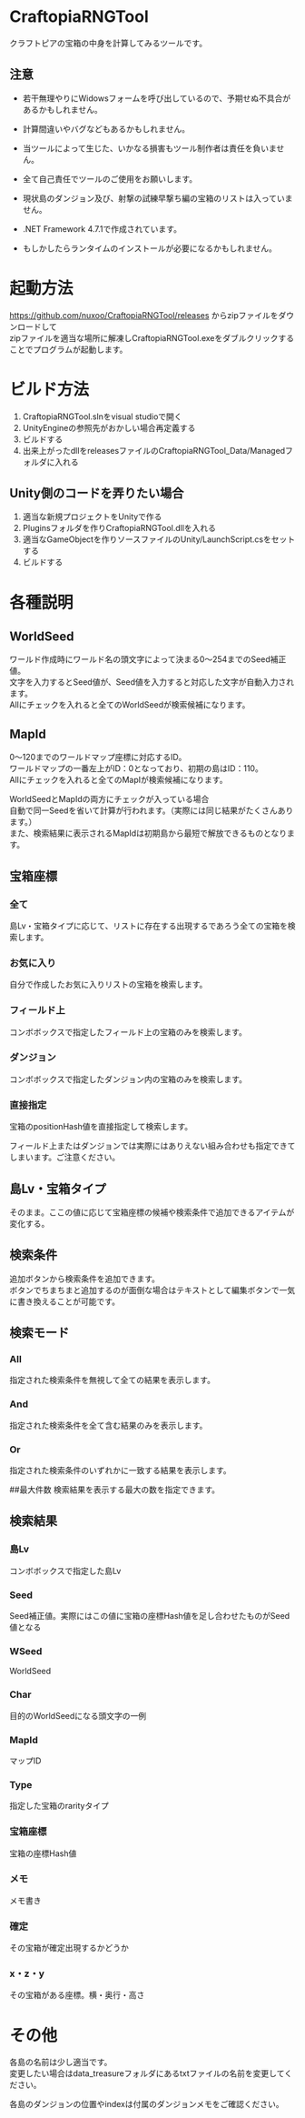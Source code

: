 # CraftopiaRNGTool
 クラフトピアの宝箱の中身を計算してみるツールです。

## 注意
 - 若干無理やりにWidowsフォームを呼び出しているので、予期せぬ不具合があるかもしれません。  
 - 計算間違いやバグなどもあるかもしれません。  
 - 当ツールによって生じた、いかなる損害もツール制作者は責任を負いません。  
 - 全て自己責任でツールのご使用をお願いします。
 
 - 現状島のダンジョン及び、射撃の試練早撃ち編の宝箱のリストは入っていません。
 
 - .NET Framework 4.7.1で作成されています。
 - もしかしたらランタイムのインストールが必要になるかもしれません。

# 起動方法
 https://github.com/nuxoo/CraftopiaRNGTool/releases からzipファイルをダウンロードして  
 zipファイルを適当な場所に解凍しCraftopiaRNGTool.exeをダブルクリックすることでプログラムが起動します。
 
# ビルド方法
 1. CraftopiaRNGTool.slnをvisual studioで開く
 1. UnityEngineの参照先がおかしい場合再定義する
 1. ビルドする
 1. 出来上がったdllをreleasesファイルのCraftopiaRNGTool_Data/Managedフォルダに入れる
 
## Unity側のコードを弄りたい場合
 1. 適当な新規プロジェクトをUnityで作る
 1. Pluginsフォルダを作りCraftopiaRNGTool.dllを入れる
 1. 適当なGameObjectを作りソースファイルのUnity/LaunchScript.csをセットする
 1. ビルドする
 
# 各種説明
## WorldSeed
 ワールド作成時にワールド名の頭文字によって決まる0～254までのSeed補正値。  
 文字を入力するとSeed値が、Seed値を入力すると対応した文字が自動入力されます。  
 Allにチェックを入れると全てのWorldSeedが検索候補になります。
			
## MapId
 0～120までのワールドマップ座標に対応するID。  
 ワールドマップの一番左上がID：0となっており、初期の島はID：110。  
 Allにチェックを入れると全てのMapIが検索候補になります。
 
 WorldSeedとMapIdの両方にチェックが入っている場合  
 自動で同一Seedを省いて計算が行われます。（実際には同じ結果がたくさんあります。）  
 また、検索結果に表示されるMapIdは初期島から最短で解放できるものとなります。
　
## 宝箱座標
### 全て
 島Lv・宝箱タイプに応じて、リストに存在する出現するであろう全ての宝箱を検索します。
### お気に入り
 自分で作成したお気に入りリストの宝箱を検索します。
### フィールド上
 コンボボックスで指定したフィールド上の宝箱のみを検索します。
### ダンジョン
 コンボボックスで指定したダンジョン内の宝箱のみを検索します。
### 直接指定
 宝箱のpositionHash値を直接指定して検索します。

 フィールド上またはダンジョンでは実際にはありえない組み合わせも指定できてしまいます。ご注意ください。

## 島Lv・宝箱タイプ
 そのまま。ここの値に応じて宝箱座標の候補や検索条件で追加できるアイテムが変化する。
 
## 検索条件
 追加ボタンから検索条件を追加できます。  
 ボタンでちまちまと追加するのが面倒な場合はテキストとして編集ボタンで一気に書き換えることが可能です。
 
## 検索モード
### All
 指定された検索条件を無視して全ての結果を表示します。
### And
 指定された検索条件を全て含む結果のみを表示します。
### Or
 指定された検索条件のいずれかに一致する結果を表示します。
 
##最大件数
 検索結果を表示する最大の数を指定できます。
 
## 検索結果
### 島Lv
 コンボボックスで指定した島Lv
### Seed
 Seed補正値。実際にはこの値に宝箱の座標Hash値を足し合わせたものがSeed値となる
### WSeed
 WorldSeed
### Char
 目的のWorldSeedになる頭文字の一例
### MapId
 マップID
### Type
 指定した宝箱のrarityタイプ
### 宝箱座標
 宝箱の座標Hash値
### メモ
 メモ書き
### 確定
 その宝箱が確定出現するかどうか
### x・z・y
 その宝箱がある座標。横・奥行・高さ
 
# その他
 各島の名前は少し適当です。  
 変更したい場合はdata_treasureフォルダにあるtxtファイルの名前を変更してください。

 各島のダンジョンの位置やindexは付属のダンジョンメモをご確認ください。